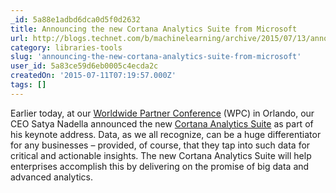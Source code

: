 ```yaml
---
_id: 5a88e1adbd6dca0d5f0d2632
title: Announcing the new Cortana Analytics Suite from Microsoft
url: http://blogs.technet.com/b/machinelearning/archive/2015/07/13/announcing-the-new-cortana-analytics-suite-from-microsoft.aspx
category: libraries-tools
slug: 'announcing-the-new-cortana-analytics-suite-from-microsoft'
user_id: 5a83ce59d6eb0005c4ecda2c
createdOn: '2015-07-11T07:19:57.000Z'
tags: []
---
```


Earlier today, at our <a href="https://wpc.microsoft.com/en/us/">Worldwide Partner Conference</a> (WPC) in Orlando, our CEO Satya Nadella announced the new <a href="http://www.microsoft.com/cortanaanalytics">Cortana Analytics Suite</a> as part of his keynote address. Data, as we all recognize, can be a huge differentiator for any businesses – provided, of course, that they tap into such data for critical and actionable insights. The new Cortana Analytics Suite will help enterprises accomplish this by delivering on the promise of big data and advanced analytics.
